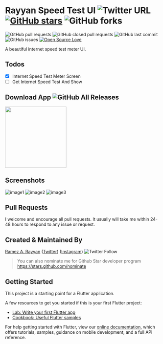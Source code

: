 # Rayyan Speed Test UI ![Twitter URL](https://img.shields.io/twitter/url?style=social&url=https%3A%2F%2Ftwitter.com%2Framez_rayyan64) [![GitHub stars](https://img.shields.io/github/stars/RamezRayyan64/Rayyan-Speed-Test-UI?style=social)](https://github.com/login?return_to=%2FRamezRayyan64%Rayyan-Speed-Test-UI) ![GitHub forks](https://img.shields.io/github/forks/RamezRayyan64/Rayyan-Speed-Test-UI?style=social) 
![GitHub pull requests](https://img.shields.io/github/issues-pr/RamezRayyan64/Rayyan-Speed-Test-UI) ![GitHub closed pull requests](https://img.shields.io/github/issues-pr-closed/RamezRayyan64/Rayyan-Speed-Test-UI) ![GitHub last commit](https://img.shields.io/github/last-commit/RamezRayyan64/Rayyan-Speed-Test-UI)  ![GitHub issues](https://img.shields.io/github/issues-raw/RamezRayyan64/Rayyan-Speed-Test-UI) [![Open Source Love](https://badges.frapsoft.com/os/v2/open-source.svg?v=103)](https://github.com/RamezRayyan64/Rayyan-Speed-Test-UI) 

A beautiful internet speed test meter UI.

 ## Todos
- [x] Internet Speed Test Meter Screen
- [ ] Get Internet Speed Test And Show

## Download App ![GitHub All Releases](https://img.shields.io/github/downloads/RamezRayyan64/Rayyan-Speed-Test-UI/total?color=green)

<a href="https://github.com/RamezRayyan64/Rayyan-Speed-Test-UI/releases/tag/v1.0.0/app-release.apk"><img src="https://playerzon.com/asset/download.png" width="200"></img></a>

## Screenshots

![image1](https://user-images.githubusercontent.com/107287484/190613318-22f3ec56-5762-4c3b-9e51-fb329cbc97db.png)
![image2](https://user-images.githubusercontent.com/107287484/190613329-4f8e262b-dc2f-42a2-a63b-51e6fe873e31.png)
![image3](https://user-images.githubusercontent.com/107287484/190613334-aa18b6c1-dc13-47b6-aaa8-882f2c851f32.png)

## Pull Requests

I welcome and encourage all pull requests. It usually will take me within 24-48 hours to respond to any issue or request.

## Created & Maintained By

[Ramez A. Rayyan](https://github.com/RamezRayyan64) ([Twitter](https://www.twitter.com/ramez_rayyan64)) ([Instagram](https://www.instagram.com/ramez_rayyan64))
![Twitter Follow](https://img.shields.io/twitter/follow/ramez_rayyan64?style=social) 

> You can also nominate me for Github Star developer program https://stars.github.com/nominate

## Getting Started

This project is a starting point for a Flutter application.

A few resources to get you started if this is your first Flutter project:

- [Lab: Write your first Flutter app](https://flutter.dev/docs/get-started/codelab)
- [Cookbook: Useful Flutter samples](https://flutter.dev/docs/cookbook)

For help getting started with Flutter, view our
[online documentation](https://flutter.dev/docs), which offers tutorials,
samples, guidance on mobile development, and a full API reference.
